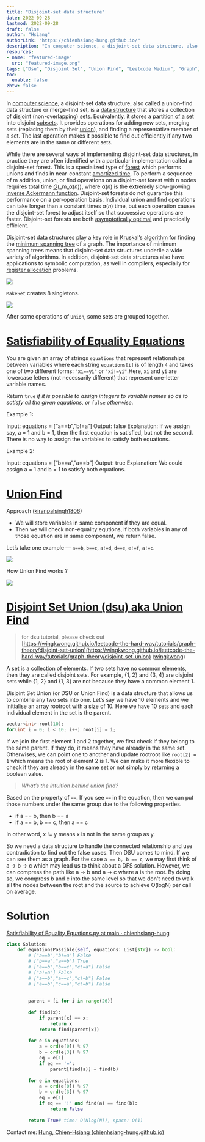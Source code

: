 ```yaml
---
title: "Disjoint-set data structure"
date: 2022-09-28
lastmod: 2022-09-28
draft: false
author: "Hsiang"
authorLink: "https://chienhsiang-hung.github.io/"
description: "In computer science, a disjoint-set data structure, also called a union–find data structure or merge–find set, is a data structure that…"
resources:
- name: "featured-image"
  src: "featured-image.png"
tags: ["Dsu", "Disjoint Set", "Union Find", "Leetcode Medium", "Graph"]
toc:
  enable: false
zhtw: false
---
```

In  [computer science](https://en.wikipedia.org/wiki/Computer_science), a disjoint-set data structure, also called a union–find data structure or merge–find set, is a  [data structure](https://en.wikipedia.org/wiki/Data_structure)  that stores a collection of  [disjoint](https://en.wikipedia.org/wiki/Disjoint_sets)  (non-overlapping)  [sets](https://en.wikipedia.org/wiki/Set_(mathematics)). Equivalently, it stores a  [partition of a set](https://en.wikipedia.org/wiki/Partition_of_a_set)  into disjoint  [subsets](https://en.wikipedia.org/wiki/Subset). It provides operations for adding new sets, merging sets (replacing them by their  [union](https://en.wikipedia.org/wiki/Union_(set_theory))), and finding a representative member of a set. The last operation makes it possible to find out efficiently if any two elements are in the same or different sets.

While there are several ways of implementing disjoint-set data structures, in practice they are often identified with a particular implementation called a disjoint-set forest. This is a specialized type of  [forest](https://en.wikipedia.org/wiki/Forest_(graph_theory))  which performs unions and finds in near-constant  [amortized time](https://en.wikipedia.org/wiki/Amortized_analysis). To perform a sequence of m addition, union, or find operations on a disjoint-set forest with n nodes requires total time  [_O_](https://en.wikipedia.org/wiki/Big_O_notation)(_m_α(_n_)), where α(_n_) is the extremely slow-growing  [inverse Ackermann function](https://en.wikipedia.org/wiki/Inverse_Ackermann_function). Disjoint-set forests do not guarantee this performance on a per-operation basis. Individual union and find operations can take longer than a constant times α(_n_) time, but each operation causes the disjoint-set forest to adjust itself so that successive operations are faster. Disjoint-set forests are both  [asymptotically optimal](https://en.wikipedia.org/wiki/Asymptotically_optimal)  and practically efficient.

Disjoint-set data structures play a key role in  [Kruskal’s algorithm](https://en.wikipedia.org/wiki/Kruskal%27s_algorithm)  for finding the  [minimum spanning tree](https://en.wikipedia.org/wiki/Minimum_spanning_tree)  of a graph. The importance of minimum spanning trees means that disjoint-set data structures underlie a wide variety of algorithms. In addition, disjoint-set data structures also have applications to symbolic computation, as well in compilers, especially for  [register allocation](https://en.wikipedia.org/wiki/Register_allocation)  problems.

![](https://miro.medium.com/max/1400/0*_i5cUsi_8mBblwqc)

`MakeSet`  creates 8 singletons.

![](https://miro.medium.com/max/1400/0*GbhhczNi4I0LSWxF)

After some operations of  `Union`, some sets are grouped together.

# [Satisfiability of Equality Equations](https://leetcode.com/problems/satisfiability-of-equality-equations/)

You are given an array of strings  `equations`  that represent relationships between variables where each string  `equations[i]`  is of length  `4`  and takes one of two different forms:  `"xi==yi"`  or  `"xi!=yi"`.Here,  `xi`  and  `yi`  are lowercase letters (not necessarily different) that represent one-letter variable names.

Return  `true`  _if it is possible to assign integers to variable names so as to satisfy all the given equations, or_  `false`  _otherwise_.

Example 1:

Input: equations = [“a==b”,”b!=a”] Output: false Explanation: If we assign say, a = 1 and b = 1, then the first equation is satisfied, but not the second. There is no way to assign the variables to satisfy both equations.

Example 2:

Input: equations = [“b==a”,”a==b”] Output: true Explanation: We could assign a = 1 and b = 1 to satisfy both equations.

# [Union Find](https://leetcode.com/problems/satisfiability-of-equality-equations/discuss/2624959/C%2B%2B-or-Union-Find-or-Related-Problems)

Approach ([kiranpalsingh1806](https://leetcode.com/kiranpalsingh1806))

-   We will store variables in same component if they are equal.
-   Then we will check non-equality equtions, if both variables in any of those equation are in same component, we return false.

Let’s take one example —  `a==b`,  `b==c`,  `a!=d`,  `d==e`,  `e!=f`,  `a!=c`.

![](https://miro.medium.com/max/1400/0*-ZXe0G7mDzz5fhed)

How Union Find works ?

![](https://miro.medium.com/max/1400/0*1twoV4OLllkRdWXK)

# [Disjoint Set Union (dsu) aka Union Find](https://leetcode.com/problems/satisfiability-of-equality-equations/discuss/2625039/LeetCode-The-Hard-Way-Explained-Line-By-Line)

> for dsu tutorial, please check out  [https://wingkwong.github.io/leetcode-the-hard-way/tutorials/graph-theory/disjoint-set-union](https://wingkwong.github.io/leetcode-the-hard-way/tutorials/graph-theory/disjoint-set-union)  ([wingkwong](https://leetcode.com/wingkwong))

A set is a collection of elements. If two sets have no common elements, then they are called disjoint sets. For example, {1, 2} and {3, 4} are disjoint sets while {1, 2} and {1, 3} are not because they have a common element 1.

Disjoint Set Union (or DSU or Union Find) is a data structure that allows us to combine any two sets into one. Let’s say we have 10 elements and we initialise an array rootroot with a size of 10. Here we have 10 sets and each individual element in the set is the parent.
```c
vector<int> root(10);  
for(int i = 0; i < 10; i++) root[i] = i;
```
If we join the first element 1 and 2 together, we first check if they belong to the same parent. If they do, it means they have already in the same set. Otherwises, we can point one to another and update rootroot like  `root[2] = 1`  which means the root of element 2 is 1. We can make it more flexible to check if they are already in the same set or not simply by returning a boolean value.

> _What’s the intuition behind union find?_

Based on the property of  `==`. If you see  `==`  in the equation, then we can put those numbers under the same group due to the following properties.

-   if a == b, then b == a
-   if a == b, b == c, then a == c

In other word, x != y means x is not in the same group as y.

So we need a data structure to handle the connected relationship and use contradiction to find out the false cases. Then DSU comes to mind. If we can see them as a graph. For the case  `a == b, b == c`, we may first think of a -> b -> c which may lead us to think about a DFS solution. However, we can compress the path like a -> b and a -> c where a is the root. By doing so, we compress b and c into the same level so that we don't need to walk all the nodes between the root and the source to achieve O(logN) per call on average.

# Solution

[Satisfiability of Equality Equations.py at main · chienhsiang-hung](https://github.com/chienhsiang-hung/Data-Structures-and-Algorithms-in-Python/blob/main/Sorting%20and%20Searching/Satisfiability%20of%20Equality%20Equations/Satisfiability%20of%20Equality%20Equations.py)
```python
class Solution:  
    def equationsPossible(self, equations: List[str]) -> bool:  
        # ["a==b","b!=a"] False  
        # ["b==a","a==b"] True  
        # ["a==b","b==c","c!=a"] False  
        # ["a!=a"] False  
        # ["a==b","a==c","c!=b"] False  
        # ["a==b","c==a","c!=b"] False  
          
          
        parent = [i for i in range(26)]  
          
        def find(x):  
            if parent[x] == x:  
                return x  
            return find(parent[x])  
          
        for e in equations:  
            a = ord(e[0]) % 97  
            b = ord(e[3]) % 97  
            eq = e[1]  
            if eq == '=':  
                parent[find(a)] = find(b)  
          
        for e in equations:  
            a = ord(e[0]) % 97  
            b = ord(e[3]) % 97  
            eq = e[1]  
            if eq == '!' and find(a) == find(b):  
                return False  
          
        return True# time: O(Nlog(N)), space: O(1)
```
Contact me:  [Hung, Chien-Hsiang (chienhsiang-hung.github.io)](https://chienhsiang-hung.github.io/)